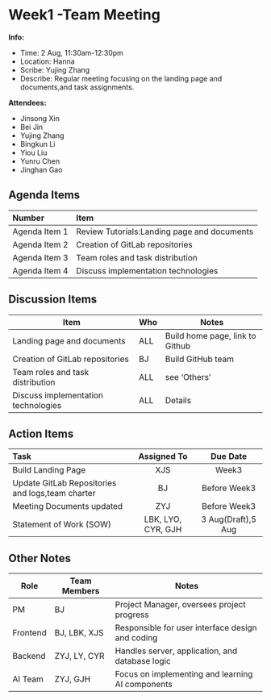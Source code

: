 # Week1 -Team Meeting
**Info:**
- Time: 2 Aug, 11:30am-12:30pm
- Location: Hanna
- Scribe: Yujing Zhang
- Describe: Regular meeting focusing on the landing page and documents,and task assignments.

**Attendees:**
- Jinsong Xin
- Bei Jin
- Yujing Zhang
- Bingkun Li
- Yiou Liu
- Yunru Chen
- Jinghan Gao


## Agenda Items
| Number        | Item                                        |
|:--------------|:--------------------------------------------|
| Agenda Item 1 | Review Tutorials:Landing page and documents |
| Agenda Item 2 | Creation of GitLab repositories             |
| Agenda Item 3 | Team roles and task distribution            |
| Agenda Item 4 | Discuss implementation technologies         |


## Discussion Items
| Item                    | Who | Notes                           |
|-------------------------|-----|---------------------------------|
| Landing page and documents | ALL | Build home page, link to Github |
| Creation of GitLab repositories  | BJ  | Build GitHub team               |
| Team roles and task distribution | ALL | see ‘Others’                    |
| Discuss implementation technologies | ALL | Details                         |


## Action Items

| Task                                             |    Assigned To     |Due Date       |
|:-------------------------------------------------|:------------------:|:--------------:|
| Build Landing Page                               |        XJS         |Week3           |
| Update GitLab Repositories and logs,team charter |         BJ         |Before Week3  |
| Meeting Documents updated                        |        ZYJ         |Before Week3    |
| Statement of Work (SOW)                          | LBK, LYO, CYR, GJH | 3 Aug(Draft),5 Aug           |

## Other Notes
| Role      | Team Members     | Notes                                            |
|-----------|------------------|--------------------------------------------------|
| PM        | BJ               | Project Manager, oversees project progress       |
| Frontend  | BJ, LBK, XJS     | Responsible for user interface design and coding |
| Backend   | ZYJ, LY, CYR     | Handles server, application, and database logic  |
| AI Team   | ZYJ, GJH         | Focus on implementing and learning AI components |
